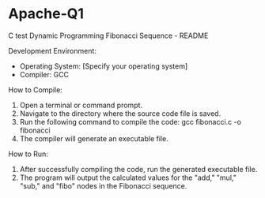 # Apache-Q1
C test
Dynamic Programming Fibonacci Sequence - README

Development Environment:
- Operating System: [Specify your operating system]
- Compiler: GCC

How to Compile:
1. Open a terminal or command prompt.
2. Navigate to the directory where the source code file is saved.
3. Run the following command to compile the code: gcc fibonacci.c -o fibonacci
4. The compiler will generate an executable file.

How to Run:
1. After successfully compiling the code, run the generated executable file.
2. The program will output the calculated values for the "add," "mul," "sub," and "fibo" nodes in the Fibonacci sequence.
